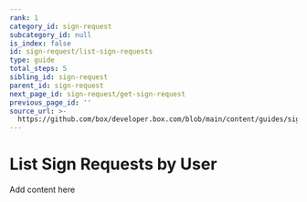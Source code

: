 ```yaml
---
rank: 1
category_id: sign-request
subcategory_id: null
is_index: false
id: sign-request/list-sign-requests
type: guide
total_steps: 5
sibling_id: sign-request
parent_id: sign-request
next_page_id: sign-request/get-sign-request
previous_page_id: ''
source_url: >-
  https://github.com/box/developer.box.com/blob/main/content/guides/sign-request/list-sign-requests.md
---
```

# List Sign Requests by User

Add content here